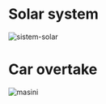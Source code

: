 # Solar system 

![sistem-solar](https://github.com/user-attachments/assets/d7cf8a50-6ddc-42f2-885d-886c6e2e1e1c)

# Car overtake

![masini](https://github.com/user-attachments/assets/0ffe7c55-41cc-484d-9d0f-98e1eb431a8f)

